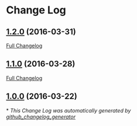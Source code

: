 # Change Log

## [1.2.0](https://github.com/ibm-bluemix-mobile-services/jsonstore-ios/tree/1.2.0) (2016-03-31)
[Full Changelog](https://github.com/ibm-bluemix-mobile-services/jsonstore-ios/compare/1.1.0...1.2.0)

## [1.1.0](https://github.com/ibm-bluemix-mobile-services/jsonstore-ios/tree/1.1.0) (2016-03-28)
[Full Changelog](https://github.com/ibm-bluemix-mobile-services/jsonstore-ios/compare/1.0.0...1.1.0)

## [1.0.0](https://github.com/ibm-bluemix-mobile-services/jsonstore-ios/tree/1.0.0) (2016-03-22)


\* *This Change Log was automatically generated by [github_changelog_generator](https://github.com/skywinder/Github-Changelog-Generator)*